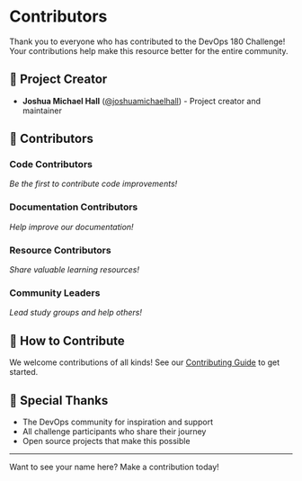# Contributors

Thank you to everyone who has contributed to the DevOps 180 Challenge! Your contributions help make this resource better for the entire community.

## 🌟 Project Creator

- **Joshua Michael Hall** ([@joshuamichaelhall](https://github.com/joshuamichaelhall)) - Project creator and maintainer

## 👥 Contributors

<!-- Contributors will be added here as they contribute to the project -->

### Code Contributors
*Be the first to contribute code improvements!*

### Documentation Contributors
*Help improve our documentation!*

### Resource Contributors
*Share valuable learning resources!*

### Community Leaders
*Lead study groups and help others!*

## 🤝 How to Contribute

We welcome contributions of all kinds! See our [Contributing Guide](../CONTRIBUTING.md) to get started.

## 🙏 Special Thanks

- The DevOps community for inspiration and support
- All challenge participants who share their journey
- Open source projects that make this possible

---

Want to see your name here? Make a contribution today!